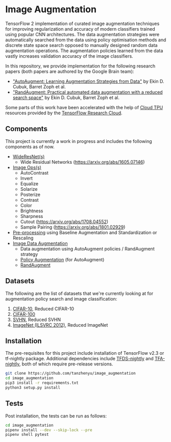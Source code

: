 # Image Augmentation

TensorFlow 2 implementation of curated image augmentation techniques for improving regularization and accuracy of modern classifiers trained using popular CNN architectures.
The data augmentation strategies were automatically searched from the data using policy optimisation methods and discrete state space search opposed to manually designed random data augmentation operations. 
The augmentation policies learned from the data vastly increases validation accuracy of the image classifiers.

In this repository, we provide implementation for the following research papers (both papers are authored by the Google Brain team):
- ["AutoAugment: Learning Augmentation Strategies from Data"](https://arxiv.org/abs/1805.09501) by Ekin D. Cubuk, Barret Zoph et al.
- ["RandAugment: Practical automated data augmentation with a reduced search space"](https://arxiv.org/abs/1909.13719) by Ekin D. Cubuk, Barret Zoph et al.

Some parts of this work have been accelerated with the help of [Cloud TPU](https://cloud.google.com/tpu) resources provided by the [TensorFlow Research Cloud](https://www.tensorflow.org/tfrc).

## Components
This project is currently a work in progress and includes the following components as of now.
- [WideResNet(s)](./image_augmentation/wide_resnet)
    - Wide Residual Networks (https://arxiv.org/abs/1605.07146)
- [Image Ops(s)](./image_augmentation/image#image-ops)
    - AutoContrast
    - Invert 
    - Equalize 
    - Solarize 
    - Posterize 
    - Contrast
    - Color
    - Brightness
    - Sharpness
    - Cutout (https://arxiv.org/abs/1708.04552)
    - Sample Pairing (https://arxiv.org/abs/1801.02929)
- [Pre-processing](./image_augmentation/preprocessing) using Baseline Augmentation and Standardization or Rescaling
- [Image Data Augmentation](./image_augmentation/image#image-data-augmentation)
    - Data augmentation using AutoAugment policies / RandAugment strategy
    - [Policy Augmentation](image_augmentation/image/augmentation.py#L386-L487) (for AutoAugment)
    - [RandAugment](image_augmentation/image/augmentation.py#L522-L635)

## Datasets

The following are the list of datasets that we're currently looking at for augmentation policy search and image classification:
1. [CIFAR-10](https://www.tensorflow.org/datasets/catalog/cifar10), Reduced CIFAR-10
2. [CIFAR-100](https://www.tensorflow.org/datasets/catalog/cifar100)
3. [SVHN](https://www.tensorflow.org/datasets/catalog/svhn_cropped), Reduced SVHN
4. [ImageNet (ILSVRC 2012)](http://image-net.org/), Reduced ImageNet

## Installation

The pre-requisites for this project include installation of TensorFlow v2.3 or tf-nightly package.
Additional dependencies include [TFDS-nightly](https://github.com/tensorflow/datasets) and [TFA-nightly](https://github.com/tensorflow/addons), both of which require pre-release versions.

```bash
git clone https://github.com/tanzhenyu/image_augmentation
cd image_augmentation
pip3 install -r requirements.txt
python3 setup.py install
```

## Tests

Post installation, the tests can be run as follows:

```bash
cd image_augmentation
pipenv install --dev --skip-lock --pre 
pipenv shell pytest
```
